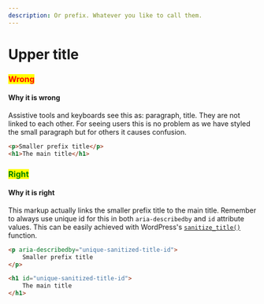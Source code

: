 ```yaml
---
description: Or prefix. Whatever you like to call them.
---
```


# Upper title

### <mark style="color:red;">**Wrong**</mark>

#### Why it is wrong

Assistive tools and keyboards see this as: paragraph, title. They are not linked to each other. For seeing users this is no problem as we have styled the small paragraph but for others it causes confusion.

```html
<p>Smaller prefix title</p>
<h1>The main title</h1>
```

### <mark style="color:green;">**Right**</mark>

#### Why it is right

This markup actually links the smaller prefix title to the main title. Remember to always use unique id for this in both `aria-describedby` and `id` attribute values. This can be easily achieved with WordPress's [`sanitize_title()`](https://developer.wordpress.org/reference/functions/sanitize\_title/) function.

```html
<p aria-describedby="unique-sanitized-title-id">
    Smaller prefix title
</p>

<h1 id="unique-sanitized-title-id">
    The main title
</h1>
```
